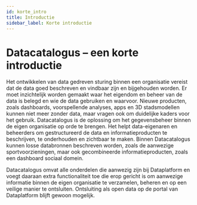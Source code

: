 ```yaml
---
id: korte_intro
title: Introductie
sidebar_label: Korte introductie
---
```


# Datacatalogus – een korte introductie

Het ontwikkelen van data gedreven sturing binnen een organisatie vereist dat de data goed beschreven en vindbaar zijn en bijgehouden worden. Er moet inzichtelijk worden gemaakt waar het eigendom en beheer van de data is belegd en wie de data gebruiken en waarvoor. Nieuwe producten, zoals dashboards, voorspellende analyses, apps en 3D stadsmodellen kunnen niet meer zonder data, maar vragen ook om duidelijke kaders voor het gebruik. Datacatalogus is de oplossing om het gegevensbeheer binnen de eigen organisatie op orde te brengen. Het helpt data-eigenaren en beheerders om gestructureerd de data en informatieproducten te beschrijven, te onderhouden en zichtbaar te maken. Binnen Datacatalogus kunnen losse databronnen beschreven worden, zoals de aanwezige sportvoorzieningen, maar ook gecombineerde informatieproducten, zoals een dashboard sociaal domein.

Datacatalogus omvat alle onderdelen die aanwezig zijn bij Dataplatform en voegt daaraan extra functionaliteit toe die erop gericht is om aanwezige informatie binnen de eigen organisatie te verzamelen, beheren en op een veilige manier te ontsluiten. Ontsluiting als open data op de portal van Dataplatform blijft gewoon mogelijk.
